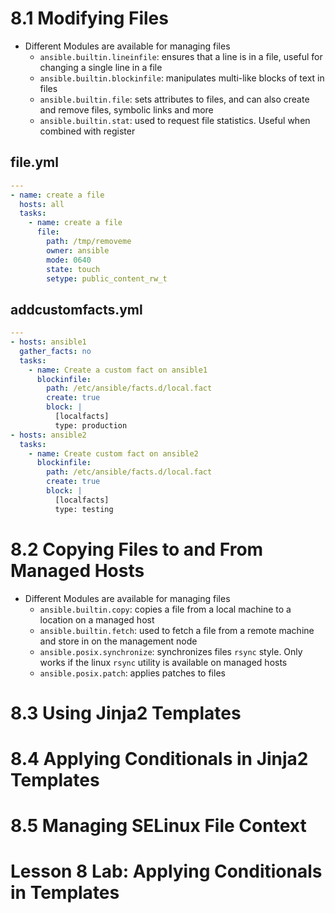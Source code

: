 # 8.1 Modifying Files
- Different Modules are available for managing files
  - `ansible.builtin.lineinfile`: ensures that a line is in a file, useful for changing a single line in a file
  - `ansible.builtin.blockinfile`: manipulates multi-like blocks of text in files
  - `ansible.builtin.file`: sets attributes to files, and can also create and remove files, symbolic links and more
  - `ansible.builtin.stat`: used to request file statistics. Useful when combined with register

## file.yml
```yaml
---
- name: create a file
  hosts: all
  tasks:
    - name: create a file
      file:
        path: /tmp/removeme
        owner: ansible
        mode: 0640
        state: touch
        setype: public_content_rw_t
```

## addcustomfacts.yml
```yml
---
- hosts: ansible1
  gather_facts: no
  tasks:
    - name: Create a custom fact on ansible1
      blockinfile:
        path: /etc/ansible/facts.d/local.fact
        create: true
        block: |
          [localfacts]
          type: production
- hosts: ansible2
  tasks:
    - name: Create custom fact on ansible2
      blockinfile:
        path: /etc/ansible/facts.d/local.fact
        create: true
        block: |
          [localfacts]
          type: testing
```

# 8.2 Copying Files to and From Managed Hosts
- Different Modules are available for managing files
  - `ansible.builtin.copy`: copies a file from a local machine to a location on a managed host
  - `ansible.builtin.fetch`: used to fetch a file from a remote machine and store in on the management node
  - `ansible.posix.synchronize`: synchronizes files `rsync` style. Only works if the linux `rsync` utility is available on managed hosts
  - `ansible.posix.patch`: applies patches to files

# 8.3 Using Jinja2 Templates
# 8.4 Applying Conditionals in Jinja2 Templates
# 8.5 Managing SELinux File Context
# Lesson 8 Lab: Applying Conditionals in Templates